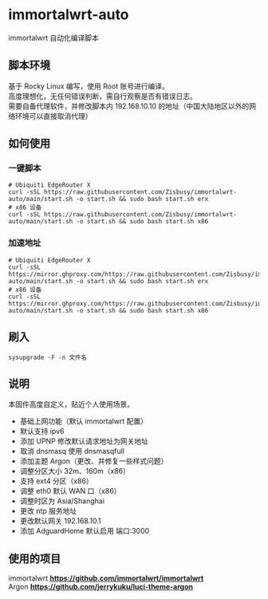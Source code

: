 # immortalwrt-auto
immortalwrt 自动化编译脚本

## 脚本环境     
基于 Rocky Linux 编写，使用 Root 账号进行编译。      
高度理想化，无任何错误判断，需自行观察是否有错误日志。      
需要自备代理软件，并修改脚本内 192.168.10.10 的地址（中国大陆地区以外的网络环境可以直接取消代理）

## 如何使用
### 一键脚本
```
# Ubiquiti EdgeRouter X
curl -sSL https://raw.githubusercontent.com/Zisbusy/immortalwrt-auto/main/start.sh -o start.sh && sudo bash start.sh erx
# x86 设备
curl -sSL https://raw.githubusercontent.com/Zisbusy/immortalwrt-auto/main/start.sh -o start.sh && sudo bash start.sh x86
```

### 加速地址
```
# Ubiquiti EdgeRouter X
curl -sSL https://mirror.ghproxy.com/https://raw.githubusercontent.com/Zisbusy/immortalwrt-auto/main/start.sh -o start.sh && sudo bash start.sh erx
# x86 设备
curl -sSL https://mirror.ghproxy.com/https://raw.githubusercontent.com/Zisbusy/immortalwrt-auto/main/start.sh -o start.sh && sudo bash start.sh x86
```

## 刷入
```
sysupgrade -F -n 文件名
```

## 说明  
本固件高度自定义，贴近个人使用场景。      
 - 基础上网功能（默认 immortalwrt 配置）       
 - 默认支持 ipv6
 - 添加 UPNP 修改默认请求地址为网关地址
 - 取消 dnsmasq 使用 dnsmasqfull
 - 添加主题 Argon（更改、并修复一些样式问题）
 - 调整分区大小 32m、160m（x86）
 - 支持 ext4 分区（x86）
 - 调整 eth0 默认 WAN 口（x86）
 - 调整时区为 Asia/Shanghai
 - 更改 ntp 服务地址
 - 更改默认网关 192.168.10.1
 - 添加 AdguardHome 默认启用 端口:3000


## 使用的项目

immortalwrt **https://github.com/immortalwrt/immortalwrt**      
Argon **https://github.com/jerrykuku/luci-theme-argon**      
